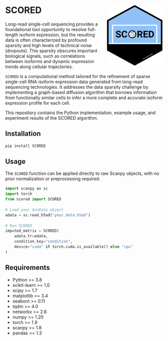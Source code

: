 # SCORED <img align="right" style="margin-left: 20px; margin-bottom: 10px;" src="./pictures/sticker.png" width="180" height="195">

Long-read single-cell sequencing provides a foundational tool opportunity to resolve full-length isoform expression, but the resulting data is often characterized by profound sparsity and high levels of technical noise (dropouts). This sparsity obscures important biological signals, such as correlations between isoforms and dynamic expression trends along cellular trajectories.

`SCORED` is a computational method tailored for the refinement of sparse single-cell RNA isoform expression data generated from long-read sequencing technologies. It addresses the data sparsity challenge by implementing a graph-based diffusion algorithm that borrows information from functionally similar cells to infer a more complete and accurate isoform expression profile for each cell. 

This repository contains the Python implementation, example usage, and experiment results of the SCORED algorithm.

## Installation

```bash
pip install SCORED
```

## Usage

The `SCORED` function can be applied directly to raw Scanpy objects, with no prior normalization or preprocessing required.

```python
import scanpy as sc
import torch
from scored import SCORED

# Load your AnnData object
adata = sc.read_h5ad("your_data.h5ad")

# Run SCORED
imputed_matrix = SCORED(
    adata_tr=adata,
    condition_key="condition",
    device="cuda" if torch.cuda.is_available() else "cpu"
)
```

## Requirements

- Python >= 3.8
- scikit-learn >= 1.0
- scipy >= 1.7
- matplotlib >= 3.4
- seaborn >= 0.11
- tqdm >= 4.0
- networkx >= 2.6
- numpy >= 1.20
- torch >= 1.9
- scanpy >= 1.8
- pandas >= 1.3


